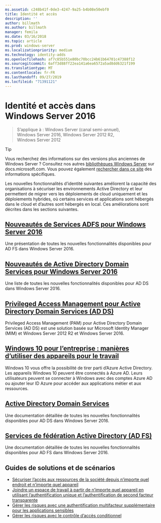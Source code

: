 ```yaml
---
ms.assetid: c248b41f-0de3-4247-9a25-b4b08e50ebf0
title: Identité et accès
description: ''
author: billmath
ms.author: billmath
manager: femila
ms.date: 03/16/2018
ms.topic: article
ms.prod: windows-server
ms.localizationpriority: medium
ms.technology: identity-adds
ms.openlocfilehash: af7c85b551e80bc70bcc24b61b64701c47388f12
ms.sourcegitcommit: 6aff3d88ff22ea141a6ea6572a5ad8dd6321f199
ms.translationtype: MT
ms.contentlocale: fr-FR
ms.lasthandoff: 09/27/2019
ms.locfileid: "71391121"
---
```

# <a name="identity-and-access-in-windows-server-2016"></a>Identité et accès dans Windows Server 2016

>S’applique à : Windows Server (canal semi-annuel), Windows Server 2016, Windows Server 2012 R2, Windows Server 2012

>[!TIP]
> Vous recherchez des informations sur des versions plus anciennes de Windows Server ? Consultez nos autres [bibliothèques Windows Server](/previous-versions/windows/) sur docs.microsoft.com. Vous pouvez également [rechercher dans ce site](https://docs.microsoft.com/search/index?search=Windows+Server&dataSource=previousVersions) des informations spécifiques.

 Les nouvelles fonctionnalités d’identité suivantes améliorent la capacité des organisations à sécuriser les environnements Active Directory et leur permettent de migrer vers les déploiements de cloud uniquement et les déploiements hybrides, où certains services et applications sont hébergés dans le cloud et d’autres sont hébergés en local. Ces améliorations sont décrites dans les sections suivantes.


## <a name="whats-new-in-active-directory-federation-services-for-windows-server-2016ad-fsoverviewwhats-new-active-directory-federation-services-windows-servermd"></a>[Nouveautés de Services ADFS pour Windows Server 2016](ad-fs/overview/whats-new-active-directory-federation-services-windows-server.md)
Une présentation de toutes les nouvelles fonctionnalités disponibles pour AD FS dans Windows Server 2016.  

## <a name="whats-new-in-active-directory-domain-services-for-windows-server-2016whats-new-active-directory-domain-servicesmd"></a>[Nouveautés de Active Directory Domain Services pour Windows Server 2016](whats-new-active-directory-domain-services.md)
Une liste de toutes les nouvelles fonctionnalités disponibles pour AD DS dans Windows Server 2016.  

## <a name="privileged-access-management-for-active-directory-domain-services-40ad-ds41httpstechnetmicrosoftcomlibrarydn903243aspx"></a>[Privileged Access Management pour Active Directory Domain Services &#40;AD DS&#41;](https://technet.microsoft.com/library/dn903243.aspx)
Privileged Access Management (PAM) pour Active Directory Domain Services (AD DS) est une solution basée sur Microsoft Identity Manager (MIM) et Windows Server 2012 R2 et Windows Server 2016.

## <a name="windows-10-for-the-enterprise-ways-to-use-devices-for-workhttpsazuremicrosoftcomdocumentationarticlesactive-directory-azureadjoin-windows10-devices-overviewrnd1"></a>[Windows 10 pour l’entreprise : manières d’utiliser des appareils pour le travail](https://azure.microsoft.com/documentation/articles/active-directory-azureadjoin-windows10-devices-overview/?rnd=1)
Windows 10 vous offre la possibilité de tirer parti d’Azure Active Directory. Les appareils Windows 10 peuvent être connectés à Azure AD. Leurs utilisateurs peuvent se connecter à Windows avec des comptes Azure AD ou ajouter leur ID Azure pour accéder aux applications métier et aux ressources.

## <a name="active-directory-domain-servicesidentityad-dsactive-directory-domain-servicesmd"></a>[Active Directory Domain Services](../identity/ad-ds/Active-Directory-Domain-Services.md)
Une documentation détaillée de toutes les nouvelles fonctionnalités disponibles pour AD DS dans Windows Server 2016.

## <a name="active-directory-federation-servicesactive-directory-federation-servicesmd"></a>[Services de fédération Active Directory (AD FS)](Active-Directory-Federation-Services.md)
Une documentation détaillée de toutes les nouvelles fonctionnalités disponibles pour AD FS dans Windows Server 2016.  

## <a name="solutions-and-scenario-guides"></a>Guides de solutions et de scénarios  
* [Sécuriser l’accès aux ressources de la société depuis n’importe quel endroit et n’importe quel appareil](https://technet.microsoft.com/library/dn550982.aspx)  
*  [Joindre un espace de travail à partir de n’importe quel appareil en utilisant l’authentification unique et l’authentification de second facteur transparente](https://technet.microsoft.com/library/dn280945.aspx)  
* [Gérer les risques avec une authentification multifacteur supplémentaire pour les applications sensibles](https://technet.microsoft.com/library/dn280949.aspx)  
* [Gérer les risques avec le contrôle d’accès conditionnel](https://technet.microsoft.com/library/dn280937.aspx)
